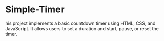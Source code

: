 # Simple-Timer
his project implements a basic countdown timer using HTML, CSS, and JavaScript. 
It allows users to set a duration and start, pause, or reset the timer.
